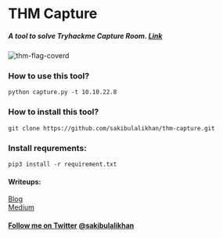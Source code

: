 # THM Capture
##### A tool to solve Tryhackme Capture Room. [Link](https://tryhackme.com/room/capture)

![thm-flag-coverd](https://github.com/sakibulalikhan/thm-capture/assets/75080608/c676f89f-1a7a-4944-8351-d785854d8300)

### How to use this tool?
```
python capture.py -t 10.10.22.8
```

### How to install this tool?
```
git clone https://github.com/sakibulalikhan/thm-capture.git
```

### Install requrements:
```
pip3 install -r requirement.txt
```

#### Writeups:

[Blog](https://sakibulalikhan.github.io/capture-tryhackme-writeup)
<br>
[Medium](https://sakibulalikhan.medium.com/capture-tryhackme-writeup-b311bf8aef22)

#### [Follow me on Twitter](https://twitter.com/sakibulalikhan) [@sakibulalikhan](https://twitter.com/sakibulalikhan)
